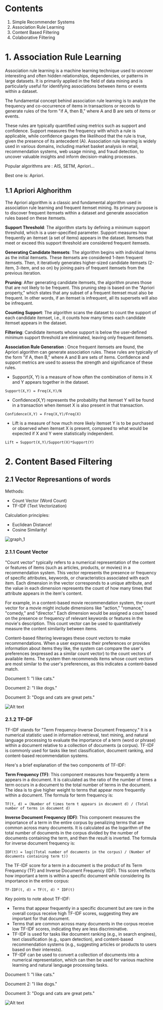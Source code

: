 # Contents
1. Simple Recommender Systems
2. Association Rule Learning
3. Content Based Filtering
4. Colaborative Filtering

# 1. Association Rule Learning 
Association rule learning is a machine learning technique used to uncover interesting and often hidden relationships, dependencies, or patterns in large datasets. It is primarily applied in the field of data mining and is particularly useful for identifying associations between items or events within a dataset. 

The fundamental concept behind association rule learning is to analyze the frequency and co-occurrence of items in transactions or records to generate rules of the form "if A, then B," where A and B are sets of items or events.

These rules are typically quantified using metrics such as support and confidence. Support measures the frequency with which a rule is applicable, while confidence gauges the likelihood that the rule is true, given the presence of its antecedent (A). Association rule learning is widely used in various domains, including market basket analysis in retail, recommendation systems, web usage mining, and fraud detection, to uncover valuable insights and inform decision-making processes.

Popular algorithms are : AIS, SETM, Apriori... 

Best one is: Apriori.

## 1.1 Apriori Alghorithm

The Apriori algorithm is a classic and fundamental algorithm used in association rule learning and frequent itemset mining. Its primary purpose is to discover frequent itemsets within a dataset and generate association rules based on these itemsets.

**Support Threshold**: The algorithm starts by defining a minimum support threshold, which is a user-specified parameter. Support measures how frequently an itemset (a set of items) appears in the dataset. Itemsets that meet or exceed this support threshold are considered frequent itemsets.

**Generating Candidate Itemsets**: The algorithm begins with individual items as the initial itemsets. These itemsets are considered 1-item frequent itemsets. Then, it iteratively generates higher-sized candidate itemsets (2-item, 3-item, and so on) by joining pairs of frequent itemsets from the previous iteration.

**Pruning**: After generating candidate itemsets, the algorithm prunes those that are not likely to be frequent. This pruning step is based on the "Apriori property," which states that any subset of a frequent itemset must also be frequent. In other words, if an itemset is infrequent, all its supersets will also be infrequent.

**Counting Support**: The algorithm scans the dataset to count the support of each candidate itemset, i.e., it counts how many times each candidate itemset appears in the dataset.

**Filtering**: Candidate itemsets whose support is below the user-defined minimum support threshold are eliminated, leaving only frequent itemsets.

**Association Rule Generation** : Once frequent itemsets are found, the Apriori algorithm can generate association rules. These rules are typically of the form "if A, then B," where A and B are sets of items. Confidence and support metrics are used to assess the strength and significance of these rules.

- Support(X, Y) is a measure of how often the combination of items in X and Y appears together in the dataset.
```
Support(X,Y) = Freq(X,Y)/N
```

- Confidence(X,Y) represents the probability that itemset Y will be found in a transaction when itemset X is also present in that transaction.

```
Confidence(X,Y) = Freq(X,Y)/Freq(X)
```

- Lift is a measure of how much more likely itemset Y is to be purchased or observed when itemset X is present, compared to what would be expected if X and Y were statistically independent.

```
Lift = Support(X,Y)/Support(X)*Support(Y)
```

# 2. Content Based Filtering

## 2.1 Vector Represantions of words

Methods:
- Count Vector (Word Count)
- TF-IDF (Text Vectorization)

Calculation principles:
- Euclidean Distance!
- Cosine Similarity!

![graph_1](graph_1.png)


### 2.1.1 Count Vector

"Count vector" typically refers to a numerical representation of the content or features of items (such as articles, products, or movies) in a recommendation system. This vector represents the presence or frequency of specific attributes, keywords, or characteristics associated with each item. Each dimension in the vector corresponds to a unique attribute, and the value in each dimension represents the count of how many times that attribute appears in the item's content.

For example, in a content-based movie recommendation system, the count vector for a movie might include dimensions like "action," "romance," "comedy," and "director." Each dimension would be assigned a count based on the presence or frequency of relevant keywords or features in the movie's description. This count vector can be used to quantitatively measure the content similarity between items.

Content-based filtering leverages these count vectors to make recommendations. When a user expresses their preferences or provides information about items they like, the system can compare the user's preferences (expressed as a similar count vector) to the count vectors of available items. The system then recommends items whose count vectors are most similar to the user's preferences, as this indicates a content-based match.

Document 1: "I like cats."

Document 2: "I like dogs."

Document 3: "Dogs and cats are great pets."

![Alt text](count-vector.png)

### 2.1.2 TF-DF


TF-IDF stands for "Term Frequency-Inverse Document Frequency." It is a numerical statistic used in information retrieval, text mining, and natural language processing to evaluate the importance of a term (word or phrase) within a document relative to a collection of documents (a corpus). TF-IDF is commonly used for tasks like text classification, document ranking, and content-based recommendation systems.

Here's a brief explanation of the two components of TF-IDF:

**Term Frequency (TF)**: This component measures how frequently a term appears in a document. It is calculated as the ratio of the number of times a term occurs in a document to the total number of terms in the document. The idea is to give higher weight to terms that appear more frequently within a document. The formula for term frequency is:
```
TF(t, d) = (Number of times term t appears in document d) / (Total number of terms in document d)
```

**Inverse Document Frequency (IDF)**: This component measures the importance of a term in the entire corpus by penalizing terms that are common across many documents. It is calculated as the logarithm of the total number of documents in the corpus divided by the number of documents containing the term, and then the result is inverted. The formula for inverse document frequency is:
```
IDF(t) = log((Total number of documents in the corpus) / (Number of documents containing term t))
```

The TF-IDF score for a term in a document is the product of its Term Frequency (TF) and Inverse Document Frequency (IDF). This score reflects how important a term is within a specific document while considering its importance in the entire corpus:

```
TF-IDF(t, d) = TF(t, d) * IDF(t)
```

Key points to note about TF-IDF:

- Terms that appear frequently in a specific document but are rare in the overall corpus receive high TF-IDF scores, suggesting they are important for that document.
- Terms that are common across many documents in the corpus receive low TF-IDF scores, indicating they are less discriminative.
- TF-IDF is used for tasks like document ranking (e.g., in search engines), text classification (e.g., spam detection), and content-based recommendation systems (e.g., suggesting articles or products to users based on their interests).
- TF-IDF can be used to convert a collection of documents into a numerical representation, which can then be used for various machine learning and natural language processing tasks.

Document 1: "I like cats."

Document 2: "I like dogs."

Document 3: "Dogs and cats are great pets."

![Alt text](td-idf.png)


